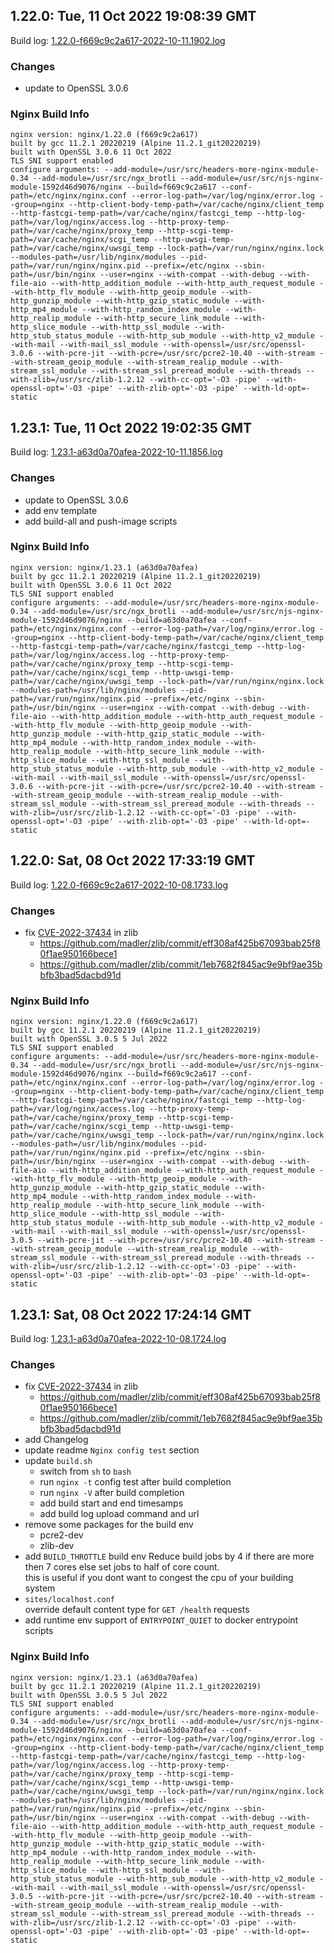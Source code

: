 
## 1.22.0: Tue, 11 Oct 2022 19:08:39 GMT

Build log: [1.22.0-f669c9c2a617-2022-10-11.1902.log](https://compilenix.org/static/build-logs/nginx/1.22.0-f669c9c2a617-2022-10-11.1902.log)

### Changes
- update to OpenSSL 3.0.6

### Nginx Build Info
```
nginx version: nginx/1.22.0 (f669c9c2a617)
built by gcc 11.2.1 20220219 (Alpine 11.2.1_git20220219) 
built with OpenSSL 3.0.6 11 Oct 2022
TLS SNI support enabled
configure arguments: --add-module=/usr/src/headers-more-nginx-module-0.34 --add-module=/usr/src/ngx_brotli --add-module=/usr/src/njs-nginx-module-1592d46d9076/nginx --build=f669c9c2a617 --conf-path=/etc/nginx/nginx.conf --error-log-path=/var/log/nginx/error.log --group=nginx --http-client-body-temp-path=/var/cache/nginx/client_temp --http-fastcgi-temp-path=/var/cache/nginx/fastcgi_temp --http-log-path=/var/log/nginx/access.log --http-proxy-temp-path=/var/cache/nginx/proxy_temp --http-scgi-temp-path=/var/cache/nginx/scgi_temp --http-uwsgi-temp-path=/var/cache/nginx/uwsgi_temp --lock-path=/var/run/nginx/nginx.lock --modules-path=/usr/lib/nginx/modules --pid-path=/var/run/nginx/nginx.pid --prefix=/etc/nginx --sbin-path=/usr/bin/nginx --user=nginx --with-compat --with-debug --with-file-aio --with-http_addition_module --with-http_auth_request_module --with-http_flv_module --with-http_geoip_module --with-http_gunzip_module --with-http_gzip_static_module --with-http_mp4_module --with-http_random_index_module --with-http_realip_module --with-http_secure_link_module --with-http_slice_module --with-http_ssl_module --with-http_stub_status_module --with-http_sub_module --with-http_v2_module --with-mail --with-mail_ssl_module --with-openssl=/usr/src/openssl-3.0.6 --with-pcre-jit --with-pcre=/usr/src/pcre2-10.40 --with-stream --with-stream_geoip_module --with-stream_realip_module --with-stream_ssl_module --with-stream_ssl_preread_module --with-threads --with-zlib=/usr/src/zlib-1.2.12 --with-cc-opt='-O3 -pipe' --with-openssl-opt='-O3 -pipe' --with-zlib-opt='-O3 -pipe' --with-ld-opt=-static
```

## 1.23.1: Tue, 11 Oct 2022 19:02:35 GMT

Build log: [1.23.1-a63d0a70afea-2022-10-11.1856.log](https://compilenix.org/static/build-logs/nginx/1.23.1-a63d0a70afea-2022-10-11.1856.log)

### Changes
- update to OpenSSL 3.0.6
- add env template
- add build-all and push-image scripts

### Nginx Build Info
```
nginx version: nginx/1.23.1 (a63d0a70afea)
built by gcc 11.2.1 20220219 (Alpine 11.2.1_git20220219) 
built with OpenSSL 3.0.6 11 Oct 2022
TLS SNI support enabled
configure arguments: --add-module=/usr/src/headers-more-nginx-module-0.34 --add-module=/usr/src/ngx_brotli --add-module=/usr/src/njs-nginx-module-1592d46d9076/nginx --build=a63d0a70afea --conf-path=/etc/nginx/nginx.conf --error-log-path=/var/log/nginx/error.log --group=nginx --http-client-body-temp-path=/var/cache/nginx/client_temp --http-fastcgi-temp-path=/var/cache/nginx/fastcgi_temp --http-log-path=/var/log/nginx/access.log --http-proxy-temp-path=/var/cache/nginx/proxy_temp --http-scgi-temp-path=/var/cache/nginx/scgi_temp --http-uwsgi-temp-path=/var/cache/nginx/uwsgi_temp --lock-path=/var/run/nginx/nginx.lock --modules-path=/usr/lib/nginx/modules --pid-path=/var/run/nginx/nginx.pid --prefix=/etc/nginx --sbin-path=/usr/bin/nginx --user=nginx --with-compat --with-debug --with-file-aio --with-http_addition_module --with-http_auth_request_module --with-http_flv_module --with-http_geoip_module --with-http_gunzip_module --with-http_gzip_static_module --with-http_mp4_module --with-http_random_index_module --with-http_realip_module --with-http_secure_link_module --with-http_slice_module --with-http_ssl_module --with-http_stub_status_module --with-http_sub_module --with-http_v2_module --with-mail --with-mail_ssl_module --with-openssl=/usr/src/openssl-3.0.6 --with-pcre-jit --with-pcre=/usr/src/pcre2-10.40 --with-stream --with-stream_geoip_module --with-stream_realip_module --with-stream_ssl_module --with-stream_ssl_preread_module --with-threads --with-zlib=/usr/src/zlib-1.2.12 --with-cc-opt='-O3 -pipe' --with-openssl-opt='-O3 -pipe' --with-zlib-opt='-O3 -pipe' --with-ld-opt=-static
```

## 1.22.0: Sat, 08 Oct 2022 17:33:19 GMT

Build log: [1.22.0-f669c9c2a617-2022-10-08.1733.log](https://compilenix.org/static/build-logs/nginx/1.22.0-f669c9c2a617-2022-10-08.1733.log)

### Changes
- fix [CVE-2022-37434](https://nvd.nist.gov/vuln/detail/CVE-2022-37434) in zlib
  - https://github.com/madler/zlib/commit/eff308af425b67093bab25f80f1ae950166bece1
  - https://github.com/madler/zlib/commit/1eb7682f845ac9e9bf9ae35bbfb3bad5dacbd91d

### Nginx Build Info
```
nginx version: nginx/1.22.0 (f669c9c2a617)
built by gcc 11.2.1 20220219 (Alpine 11.2.1_git20220219) 
built with OpenSSL 3.0.5 5 Jul 2022
TLS SNI support enabled
configure arguments: --add-module=/usr/src/headers-more-nginx-module-0.34 --add-module=/usr/src/ngx_brotli --add-module=/usr/src/njs-nginx-module-1592d46d9076/nginx --build=f669c9c2a617 --conf-path=/etc/nginx/nginx.conf --error-log-path=/var/log/nginx/error.log --group=nginx --http-client-body-temp-path=/var/cache/nginx/client_temp --http-fastcgi-temp-path=/var/cache/nginx/fastcgi_temp --http-log-path=/var/log/nginx/access.log --http-proxy-temp-path=/var/cache/nginx/proxy_temp --http-scgi-temp-path=/var/cache/nginx/scgi_temp --http-uwsgi-temp-path=/var/cache/nginx/uwsgi_temp --lock-path=/var/run/nginx/nginx.lock --modules-path=/usr/lib/nginx/modules --pid-path=/var/run/nginx/nginx.pid --prefix=/etc/nginx --sbin-path=/usr/bin/nginx --user=nginx --with-compat --with-debug --with-file-aio --with-http_addition_module --with-http_auth_request_module --with-http_flv_module --with-http_geoip_module --with-http_gunzip_module --with-http_gzip_static_module --with-http_mp4_module --with-http_random_index_module --with-http_realip_module --with-http_secure_link_module --with-http_slice_module --with-http_ssl_module --with-http_stub_status_module --with-http_sub_module --with-http_v2_module --with-mail --with-mail_ssl_module --with-openssl=/usr/src/openssl-3.0.5 --with-pcre-jit --with-pcre=/usr/src/pcre2-10.40 --with-stream --with-stream_geoip_module --with-stream_realip_module --with-stream_ssl_module --with-stream_ssl_preread_module --with-threads --with-zlib=/usr/src/zlib-1.2.12 --with-cc-opt='-O3 -pipe' --with-openssl-opt='-O3 -pipe' --with-zlib-opt='-O3 -pipe' --with-ld-opt=-static
```

## 1.23.1: Sat, 08 Oct 2022 17:24:14 GMT

Build log: [1.23.1-a63d0a70afea-2022-10-08.1724.log](https://compilenix.org/static/build-logs/nginx/1.23.1-a63d0a70afea-2022-10-08.1724.log)

### Changes
- fix [CVE-2022-37434](https://nvd.nist.gov/vuln/detail/CVE-2022-37434) in zlib
  - https://github.com/madler/zlib/commit/eff308af425b67093bab25f80f1ae950166bece1
  - https://github.com/madler/zlib/commit/1eb7682f845ac9e9bf9ae35bbfb3bad5dacbd91d
- add Changelog
- update readme `Nginx config test` section
- update `build.sh`
  - switch from `sh` to `bash`
  - run `nginx -t` config test after build completion
  - run `nginx -V` after build completion
  - add build start and end timesamps
  - add build log upload command and url
- remove some packages for the build env
  - pcre2-dev
  - zlib-dev
- add `BUILD_THROTTLE` build env
  Reduce build jobs by 4 if there are more then 7 cores else set jobs to half of core count. \
  this is useful if you dont want to congest the cpu of your building system
- `sites/localhost.conf` \
  override default content type for `GET /health` requests
- add runtime env support of `ENTRYPOINT_QUIET` to docker entrypoint scripts

### Nginx Build Info
```
nginx version: nginx/1.23.1 (a63d0a70afea)
built by gcc 11.2.1 20220219 (Alpine 11.2.1_git20220219) 
built with OpenSSL 3.0.5 5 Jul 2022
TLS SNI support enabled
configure arguments: --add-module=/usr/src/headers-more-nginx-module-0.34 --add-module=/usr/src/ngx_brotli --add-module=/usr/src/njs-nginx-module-1592d46d9076/nginx --build=a63d0a70afea --conf-path=/etc/nginx/nginx.conf --error-log-path=/var/log/nginx/error.log --group=nginx --http-client-body-temp-path=/var/cache/nginx/client_temp --http-fastcgi-temp-path=/var/cache/nginx/fastcgi_temp --http-log-path=/var/log/nginx/access.log --http-proxy-temp-path=/var/cache/nginx/proxy_temp --http-scgi-temp-path=/var/cache/nginx/scgi_temp --http-uwsgi-temp-path=/var/cache/nginx/uwsgi_temp --lock-path=/var/run/nginx/nginx.lock --modules-path=/usr/lib/nginx/modules --pid-path=/var/run/nginx/nginx.pid --prefix=/etc/nginx --sbin-path=/usr/bin/nginx --user=nginx --with-compat --with-debug --with-file-aio --with-http_addition_module --with-http_auth_request_module --with-http_flv_module --with-http_geoip_module --with-http_gunzip_module --with-http_gzip_static_module --with-http_mp4_module --with-http_random_index_module --with-http_realip_module --with-http_secure_link_module --with-http_slice_module --with-http_ssl_module --with-http_stub_status_module --with-http_sub_module --with-http_v2_module --with-mail --with-mail_ssl_module --with-openssl=/usr/src/openssl-3.0.5 --with-pcre-jit --with-pcre=/usr/src/pcre2-10.40 --with-stream --with-stream_geoip_module --with-stream_realip_module --with-stream_ssl_module --with-stream_ssl_preread_module --with-threads --with-zlib=/usr/src/zlib-1.2.12 --with-cc-opt='-O3 -pipe' --with-openssl-opt='-O3 -pipe' --with-zlib-opt='-O3 -pipe' --with-ld-opt=-static
```

